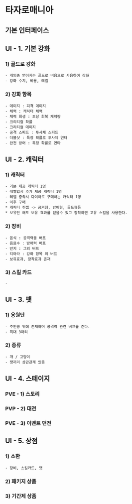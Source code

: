 # 타자로매니아
## 기본 인터페이스


## UI - 1. 기본 강화
### 1) 골드로 강화 
    - 게임중 얻어지는 골드로 비용으로 사용하여 강화
    - 강화 수치, 비용, 레벨
  
### 2) 강화 항목
    - 데미지 : 피격 데미지
    - 체력 : 캐릭터 체력
    - 체력 회생 : 초당 회복 체력량
    - 크리티컬 확률 
    - 크리티컬 데미지 
    - 공격 스피드 : 투사체 스피드
    - 더블샷 : 특정 확률로 투사체 연타
    - 완전 방어 : 특정 확률로 연타

## UI - 2. 캐릭터
### 1) 캐릭터
    - 기본 제공 캐릭터 1명
    - 레벨업시 추가 제공 캐릭터 1명
    - 레벨 충족시 다이아로 구매하는 캐릭터 1명 
    - 이후 구매 
    * 캐릭터 컨셉 -> 공겨형, 방어형, 골드형등 
    * 보유만 해도 보유 효과를 얻을수 있고 장착하면 고유 스킬을 사용한다.

### 2) 장비
    - 음식 : 공격력을 버프
    - 음료수 : 방어력 버프
    - 반지 : 그외 버프
    - 티아라 : 강화 항목 외 버프
    - 보유효과, 장착효과 존재
### 3) 스킬 카드
    - 
## UI - 3. 팻
### 1) 응원단 
    - 주인공 뒤에 존재하며 공격력 관련 버프를 준다. 
    - 최대 3마리

### 2) 종류
    - 개 / 고양이
    - 팻끼리 상관관계 있음

## UI - 4. 스테이지 
### PVE - 1) 스토리
### PVP - 2) 대전
### PVE - 3) 이벤트 던전 

## UI - 5. 상점
### 1) 소환
    - 장비, 스킬카드, 팻
### 2) 패키지 상품
### 3) 기간제 상품

